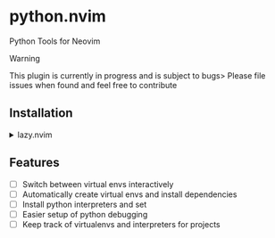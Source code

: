 # python.nvim
Python Tools for Neovim

> [!WARNING] 
> This plugin is currently in progress and is subject to bugs>
> Please file issues when found and feel free to contribute

## Installation

<details>
<summary>lazy.nvim</summary>

```lua
return {
    "joshzcold/python.nvim"
    opts = {}
}
```
</details>

## Features

- [ ] Switch between virtual envs interactively
- [ ] Automatically create virtual envs and install dependencies
- [ ] Install python interpreters and set
- [ ] Easier setup of python debugging
- [ ] Keep track of virtualenvs and interpreters for projects
